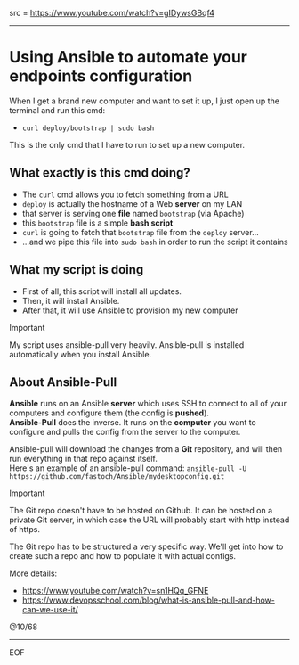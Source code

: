 src = https://www.youtube.com/watch?v=gIDywsGBqf4

---

# Using Ansible to automate your endpoints configuration

When I get a brand new computer and want to set it up, I just open up the terminal and run this cmd:
- `curl deploy/bootstrap | sudo bash`

This is the only cmd that I have to run to set up a new computer.

## What exactly is this cmd doing?

- The `curl` cmd allows you to fetch something from a URL
- `deploy` is actually the hostname of a Web **server** on my LAN
- that server is serving one **file** named `bootstrap` (via Apache)
- this `bootstrap` file is a simple **bash script**
- `curl` is going to fetch that `bootstrap` file from the `deploy` server...
- ...and we pipe this file into `sudo bash` in order to run the script it contains

## What my script is doing

- First of all, this script will install all updates.  
- Then, it will install Ansible.
- After that, it will use Ansible to provision my new computer

>[!important]
>My script uses ansible-pull very heavily. Ansible-pull is installed automatically when you install Ansible.

## About Ansible-Pull

**Ansible** runs on an Ansible **server** which uses SSH to connect to all of your computers and configure them (the config is **pushed**).  
**Ansible-Pull** does the inverse. It runs on the **computer** you want to configure and pulls the config from the server to the computer.  

Ansible-pull will download the changes from a **Git** repository, and will then run everything in that repo against itself.  
Here's an example of an ansible-pull command: `ansible-pull -U https://github.com/fastoch/Ansible/mydesktopconfig.git`  

>[!important]
>The Git repo doesn't have to be hosted on Github. It can be hosted on a private Git server, in which case the URL will probably start with http instead of https.

The Git repo has to be structured a very specific way. We'll get into how to create such a repo and how to populate it with actual configs.

More details:
- https://www.youtube.com/watch?v=sn1HQq_GFNE
- https://www.devopsschool.com/blog/what-is-ansible-pull-and-how-can-we-use-it/



@10/68

---
EOF

